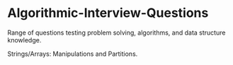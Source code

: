 # Algorithmic-Interview-Questions
Range of questions testing problem solving, algorithms, and data structure knowledge. 

Strings/Arrays: Manipulations and Partitions.

